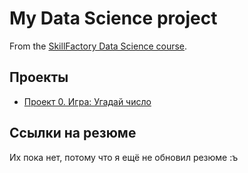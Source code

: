 # My Data Science project

From the [SkillFactory Data Science course](https://skillfactory.ru/data-scientist).

## Проекты

* [Проект 0. Игра: Угадай число](https://github.com/ArtyomKopyshev/DST_course/tree/a9a43e709b119f090b707fd67e8119cf6fcc389e/project_0)

## Ссылки на резюме

Их пока нет, потому что я ещё не обновил резюме :ъ
